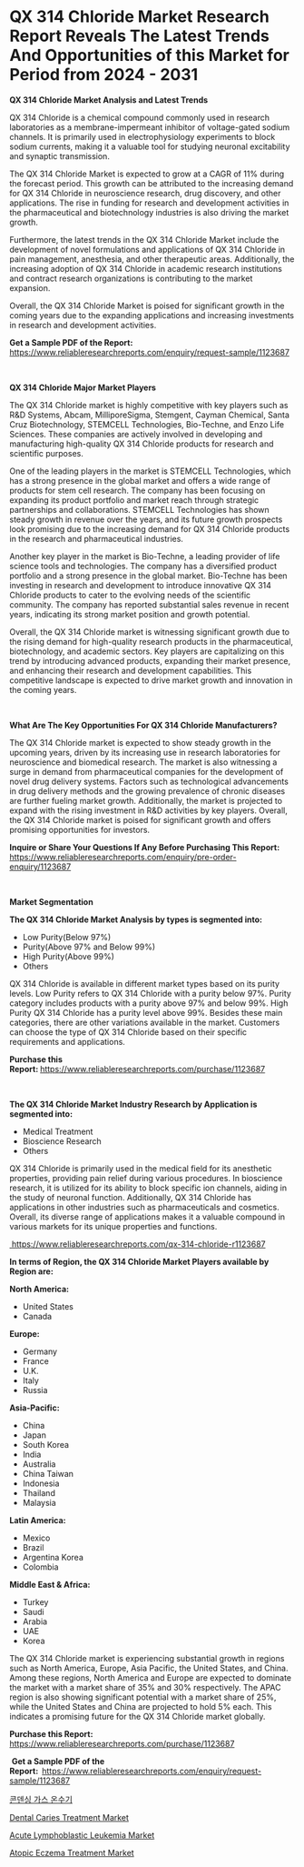 <p><h1>QX 314 Chloride Market Research Report Reveals The Latest Trends And Opportunities of this Market for Period from 2024 - 2031</h1></p><p><strong>QX 314 Chloride Market Analysis and Latest Trends</strong></p>
<p><p>QX 314 Chloride is a chemical compound commonly used in research laboratories as a membrane-impermeant inhibitor of voltage-gated sodium channels. It is primarily used in electrophysiology experiments to block sodium currents, making it a valuable tool for studying neuronal excitability and synaptic transmission. </p><p>The QX 314 Chloride Market is expected to grow at a CAGR of 11% during the forecast period. This growth can be attributed to the increasing demand for QX 314 Chloride in neuroscience research, drug discovery, and other applications. The rise in funding for research and development activities in the pharmaceutical and biotechnology industries is also driving the market growth.</p><p>Furthermore, the latest trends in the QX 314 Chloride Market include the development of novel formulations and applications of QX 314 Chloride in pain management, anesthesia, and other therapeutic areas. Additionally, the increasing adoption of QX 314 Chloride in academic research institutions and contract research organizations is contributing to the market expansion.</p><p>Overall, the QX 314 Chloride Market is poised for significant growth in the coming years due to the expanding applications and increasing investments in research and development activities.</p></p>
<p><strong>Get a Sample PDF of the Report:&nbsp;</strong> <a href="https://www.reliableresearchreports.com/enquiry/request-sample/1123687">https://www.reliableresearchreports.com/enquiry/request-sample/1123687</a></p>
<p>&nbsp;</p>
<p><strong>QX 314 Chloride Major Market Players</strong></p>
<p><p>The QX 314 Chloride market is highly competitive with key players such as R&D Systems, Abcam, MilliporeSigma, Stemgent, Cayman Chemical, Santa Cruz Biotechnology, STEMCELL Technologies, Bio-Techne, and Enzo Life Sciences. These companies are actively involved in developing and manufacturing high-quality QX 314 Chloride products for research and scientific purposes.</p><p>One of the leading players in the market is STEMCELL Technologies, which has a strong presence in the global market and offers a wide range of products for stem cell research. The company has been focusing on expanding its product portfolio and market reach through strategic partnerships and collaborations. STEMCELL Technologies has shown steady growth in revenue over the years, and its future growth prospects look promising due to the increasing demand for QX 314 Chloride products in the research and pharmaceutical industries.</p><p>Another key player in the market is Bio-Techne, a leading provider of life science tools and technologies. The company has a diversified product portfolio and a strong presence in the global market. Bio-Techne has been investing in research and development to introduce innovative QX 314 Chloride products to cater to the evolving needs of the scientific community. The company has reported substantial sales revenue in recent years, indicating its strong market position and growth potential.</p><p>Overall, the QX 314 Chloride market is witnessing significant growth due to the rising demand for high-quality research products in the pharmaceutical, biotechnology, and academic sectors. Key players are capitalizing on this trend by introducing advanced products, expanding their market presence, and enhancing their research and development capabilities. This competitive landscape is expected to drive market growth and innovation in the coming years.</p></p>
<p>&nbsp;</p>
<p><strong>What Are The Key Opportunities For QX 314 Chloride Manufacturers?</strong></p>
<p><p>The QX 314 Chloride market is expected to show steady growth in the upcoming years, driven by its increasing use in research laboratories for neuroscience and biomedical research. The market is also witnessing a surge in demand from pharmaceutical companies for the development of novel drug delivery systems. Factors such as technological advancements in drug delivery methods and the growing prevalence of chronic diseases are further fueling market growth. Additionally, the market is projected to expand with the rising investment in R&D activities by key players. Overall, the QX 314 Chloride market is poised for significant growth and offers promising opportunities for investors.</p></p>
<p><strong>Inquire or Share Your Questions If Any Before Purchasing This Report:</strong> <a href="https://www.reliableresearchreports.com/enquiry/pre-order-enquiry/1123687">https://www.reliableresearchreports.com/enquiry/pre-order-enquiry/1123687</a></p>
<p>&nbsp;</p>
<p><strong>Market Segmentation</strong></p>
<p><strong>The QX 314 Chloride Market Analysis by types is segmented into:</strong></p>
<p><ul><li>Low Purity(Below 97%)</li><li>Purity(Above 97% and Below 99%)</li><li>High Purity(Above 99%)</li><li>Others</li></ul></p>
<p><p>QX 314 Chloride is available in different market types based on its purity levels. Low Purity refers to QX 314 Chloride with a purity below 97%. Purity category includes products with a purity above 97% and below 99%. High Purity QX 314 Chloride has a purity level above 99%. Besides these main categories, there are other variations available in the market. Customers can choose the type of QX 314 Chloride based on their specific requirements and applications.</p></p>
<p><strong>Purchase this Report:&nbsp;</strong><a href="https://www.reliableresearchreports.com/purchase/1123687">https://www.reliableresearchreports.com/purchase/1123687</a></p>
<p>&nbsp;</p>
<p><strong>The QX 314 Chloride Market Industry Research by Application is segmented into:</strong></p>
<p><ul><li>Medical Treatment</li><li>Bioscience Research</li><li>Others</li></ul></p>
<p><p>QX 314 Chloride is primarily used in the medical field for its anesthetic properties, providing pain relief during various procedures. In bioscience research, it is utilized for its ability to block specific ion channels, aiding in the study of neuronal function. Additionally, QX 314 Chloride has applications in other industries such as pharmaceuticals and cosmetics. Overall, its diverse range of applications makes it a valuable compound in various markets for its unique properties and functions.</p></p>
<p><a href="https://www.reliableresearchreports.com/qx-314-chloride-r1123687">&nbsp;https://www.reliableresearchreports.com/qx-314-chloride-r1123687</a></p>
<p><strong>In terms of Region, the QX 314 Chloride Market Players available by Region are:</strong></p>
<p>
    <p> <strong> North America: </strong>
        <ul>
            <li>United States</li>
            <li>Canada</li>
        </ul>
        </p> 
    <p> <strong> Europe: </strong>
        <ul>
            <li>Germany</li>
            <li>France</li>
            <li>U.K.</li>
            <li>Italy</li>
            <li>Russia</li>
        </ul>
        </p> 
    <p> <strong> Asia-Pacific: </strong>
        <ul>
            <li>China</li>
            <li>Japan</li>
            <li>South Korea</li>
            <li>India</li>
            <li>Australia</li>
            <li>China Taiwan</li>
            <li>Indonesia</li>
            <li>Thailand</li>
            <li>Malaysia</li>
        </ul>
        </p> 
    <p> <strong> Latin America: </strong>
        <ul>
            <li>Mexico</li>
            <li>Brazil</li>
            <li>Argentina Korea</li>
            <li>Colombia</li>
        </ul>
        </p> 
    <p> <strong> Middle East & Africa: </strong>
        <ul>
            <li>Turkey</li>
            <li>Saudi</li>
            <li>Arabia</li>
            <li>UAE</li>
            <li>Korea</li>
        </ul>
    </p>
    </p>
<p><p>The QX 314 Chloride market is experiencing substantial growth in regions such as North America, Europe, Asia Pacific, the United States, and China. Among these regions, North America and Europe are expected to dominate the market with a market share of 35% and 30% respectively. The APAC region is also showing significant potential with a market share of 25%, while the United States and China are projected to hold 5% each. This indicates a promising future for the QX 314 Chloride market globally.</p></p>
<p><strong>Purchase this Report: </strong><a href="https://www.reliableresearchreports.com/purchase/1123687">https://www.reliableresearchreports.com/purchase/1123687</a></p>
<p>&nbsp;<strong>Get a Sample PDF of the Report:&nbsp;&nbsp;</strong><a href="https://www.reliableresearchreports.com/enquiry/request-sample/1123687">https://www.reliableresearchreports.com/enquiry/request-sample/1123687</a></p>
<p><strong></strong></p>
<p><p><a href="https://github.com/marufmohassin05/Market-Research-Report-List-2/blob/main/818991973521.md">콘덴싱 가스 온수기</a></p><p><a href="https://github.com/EveKerluke2023/Market-Research-Report-List-2/blob/main/dental-caries-treatment-market.md">Dental Caries Treatment Market</a></p><p><a href="https://github.com/khlifeservices/Market-Research-Report-List-1/blob/main/acute-lymphoblastic-leukemia-market.md">Acute Lymphoblastic Leukemia Market</a></p><p><a href="https://github.com/msbsaifansami/Market-Research-Report-List-1/blob/main/atopic-eczema-treatment-market.md">Atopic Eczema Treatment Market</a></p></p>